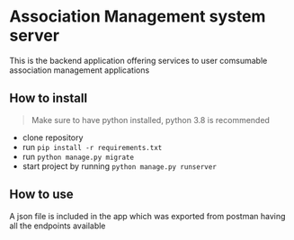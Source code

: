 # Association Management system server

This is the backend application offering services to user comsumable association management applications

## How to install
> Make sure to have python installed, python 3.8 is recommended
- clone repository
- run `pip install -r requirements.txt`
- run `python manage.py migrate`
- start project by running `python manage.py runserver`



## How to use
A json file is included in the app which was exported from postman having all the endpoints available